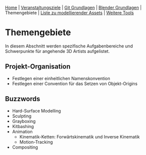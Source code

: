[Home](../README.md)
| [Veranstaltungsziele](./veranstaltungsziele.md)
| [Git Grundlagen](./git_grundlagen.md)
| [Blender Grundlagen](./blender_grundlagen.md)
| Themengebiete
| [Liste zu modellierender Assets](./asset_liste.md)
| [Weitere Tools](./tools.md)

# Themengebiete

In diesem Abschnitt werden spezifische Aufgabenbereiche und Schwerpunkte für angehende 3D Artists aufgelistet.

## Projekt-Organisation
- Festlegen einer einheitlichen Namenskonvention
- Festlegen einer Convention für das Setzen von Objekt-Origins

## Buzzwords
- Hard-Surface Modelling
- Sculpting
- Grayboxing
- Kitbashing
- Animation
    - Kinematik-Ketten: Forwärtskinematik und Inverse Kinematik
    - Motion-Tracking
- Compositing
